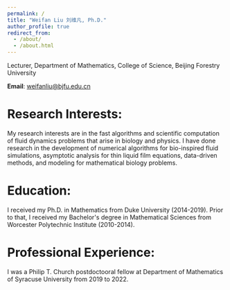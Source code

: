 ```yaml
---
permalink: /
title: "Weifan Liu 刘维凡, Ph.D."
author_profile: true
redirect_from: 
  - /about/
  - /about.html
---
```

Lecturer, Department of Mathematics, 
College of Science, Beijing Forestry University

**Email**: weifanliu@bjfu.edu.cn

Research Interests:
======
My research interests are in the fast algorithms and scientific computation of fluid dynamics problems that arise in biology and physics. I have done research in the development of numerical algorithms for bio-inspired fluid simulations, asymptotic analysis for thin liquid film equations, data-driven methods, and modeling for mathematical biology problems.

Education:
======
I received my Ph.D. in Mathematics from Duke University (2014-2019). Prior to that, I received my Bachelor's degree in Mathematical Sciences from Worcester Polytechnic Institute (2010-2014).

Professional Experience:
======
I was a Philip T. Church postdoctooral fellow at Department of Mathematics of Syracuse University from 2019 to 2022.
